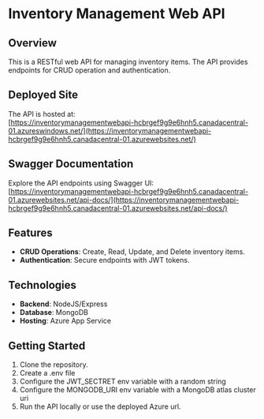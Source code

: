 # Inventory Management Web API

## Overview

This is a RESTful web API for managing inventory items. The API provides endpoints for CRUD operation and authentication.

## Deployed Site

The API is hosted at:  
[https://inventorymanagementwebapi-hcbrgef9g9e6hnh5.canadacentral-01.azureswindows.net/](https://inventorymanagementwebapi-hcbrgef9g9e6hnh5.canadacentral-01.azurewebsites.net/)

## Swagger Documentation

Explore the API endpoints using Swagger UI:  
[https://inventorymanagementwebapi-hcbrgef9g9e6hnh5.canadacentral-01.azurewebsites.net/api-docs/](https://inventorymanagementwebapi-hcbrgef9g9e6hnh5.canadacentral-01.azurewebsites.net/api-docs/)

## Features

- **CRUD Operations**: Create, Read, Update, and Delete inventory items.
- **Authentication**: Secure endpoints with JWT tokens.

## Technologies

- **Backend**: NodeJS/Express
- **Database**: MongoDB
- **Hosting**: Azure App Service

## Getting Started

1. Clone the repository.
2. Create a .env file
3. Configure the JWT_SECTRET env variable with a random string
4. Configure the MONGODB_URI env variable with a MongoDB atlas cluster uri
5. Run the API locally or use the deployed Azure url.
